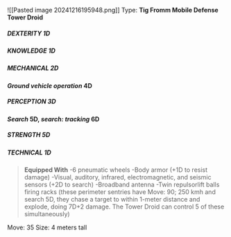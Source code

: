 ![[Pasted image 20241216195948.png]]
Type: **Tig Fromm Mobile Defense Tower Droid**
##### DEXTERITY 1D
##### KNOWLEDGE 1D
##### MECHANICAL 2D
***Ground vehicle operation* 4D**
##### PERCEPTION 3D
***Search* 5D, *search: tracking* 6D**
##### STRENGTH 5D
##### TECHNICAL 1D

> **Equipped With**
> -6 pneumatic wheels
> -Body armor (+1D to resist damage)
> -Visual, auditory, infrared, electromagnetic, and seismic sensors (+2D to search)
> -Broadband antenna
> -Twin repulsorlift balls firing racks (these perimeter sentries have Move: 90; 250 kmh and search 5D, they chase a target to within 1-meter distance and explode, doing 7D+2 damage. The Tower Droid can control 5 of these simultaneously)

Move: 35
Size: 4 meters tall